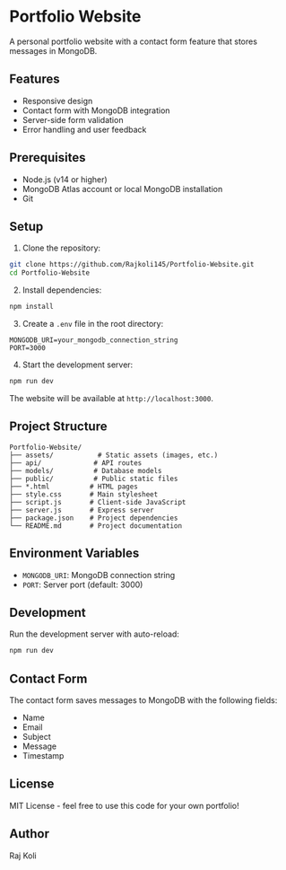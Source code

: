 # Portfolio Website

A personal portfolio website with a contact form feature that stores messages in MongoDB.

## Features

- Responsive design
- Contact form with MongoDB integration
- Server-side form validation
- Error handling and user feedback

## Prerequisites

- Node.js (v14 or higher)
- MongoDB Atlas account or local MongoDB installation
- Git

## Setup

1. Clone the repository:
```bash
git clone https://github.com/Rajkoli145/Portfolio-Website.git
cd Portfolio-Website
```

2. Install dependencies:
```bash
npm install
```

3. Create a `.env` file in the root directory:
```env
MONGODB_URI=your_mongodb_connection_string
PORT=3000
```

4. Start the development server:
```bash
npm run dev
```

The website will be available at `http://localhost:3000`.

## Project Structure

```
Portfolio-Website/
├── assets/           # Static assets (images, etc.)
├── api/             # API routes
├── models/          # Database models
├── public/          # Public static files
├── *.html          # HTML pages
├── style.css       # Main stylesheet
├── script.js       # Client-side JavaScript
├── server.js       # Express server
├── package.json    # Project dependencies
└── README.md       # Project documentation
```

## Environment Variables

- `MONGODB_URI`: MongoDB connection string
- `PORT`: Server port (default: 3000)

## Development

Run the development server with auto-reload:
```bash
npm run dev
```

## Contact Form

The contact form saves messages to MongoDB with the following fields:
- Name
- Email
- Subject
- Message
- Timestamp

## License

MIT License - feel free to use this code for your own portfolio!

## Author

Raj Koli
